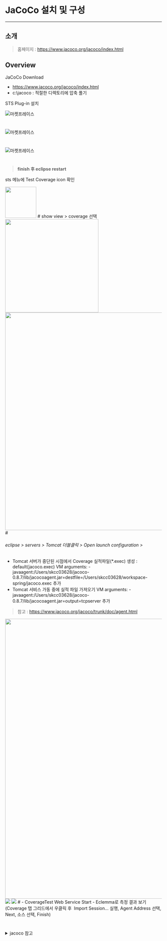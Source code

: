 # JaCoCo 설치 및 구성
---

## 소개

> 홈페이지 : https://www.jacoco.org/jacoco/index.html

## Overview

JaCoCo Download
- https://www.jacoco.org/jacoco/index.html
- c:\jacoco  : 적절한 디렉토리에 압축 풀기

STS Plug-in 설치

![마켓프레이스](images/Eclipse_Marketplace.png)  
#
![마켓프레이스](images/Eclipse_Marketplace2.png)
#
![마켓프레이스](images/Eclipse_Marketplace3.png)
#
>**finish 후 eclipse restart**

sts 메뉴에 Test Coverage icon 확인

<img src="images/STS_jacoco_icon.png" width="100">
#
show view > coverage 선택
<img src="images/Show_View.png" width="300">

<img src="images/Coverage_View.png" width="700">
#


###### eclipse > servers > Tomcat 더블클릭 > Open launch configuration >

* Tomcat 서버가 중단된 시점에서 Coverage 실적파일(*.exec) 생성 : default(jacoco.exec)
VM arguments: -javaagent:/Users/skcc03628/jacoco-0.8.7/lib/jacocoagent.jar=destfile=/Users/skcc03628/workspace-spring/jacoco.exec 추가
* Tomcat 서비스 가동 중에 실적 파일 가져오기
VM arguments: -javaagent:/Users/skcc03628/jacoco-0.8.7/lib/jacocoagent.jar=output=tcpserver 추가

> 참고 : https://www.jacoco.org/jacoco/trunk/doc/agent.html

<img src="images/launch_configuration.png" width=900>


<img src="images/Coverage_Configuration.png">


<img src="images/Coverage_Configuration2.png">
#
- CoverageTest Web Service Start
- Eclemma로 측정 결과 보기(Coverage 탭 그리드에서 우클릭 후  Import Session... 실행, Agent Address 선택, Next, 소스 선택, Finish)

#
<details markdown="1">
<summary>jacoco 참고</summary>

- WAS VM Argument 설정

```bash
###  WAS VM Argumet 설정 스크립트

(windows)
-javaagent:c:\jacoco\lib\jacocoagent.jar=output=tcpserver
-javaagent:c:\jacoco\lib\jacocoagent.jar=output=tcpserver,address=172.xx.xx.xx

(Mac/Linux)
-javaagent:/Users/skcc03628/jacoco-0.8.7/lib/jacocoagent.jar=output=tcpserver


###  CLI Command 참고 ####################고#########################################################

java -jar c:\jacoco\lib\jacococli.jar dump --address 127.0.0.1 --port 6300 --destfile c:\jacoco\dump01.exec

java -jar c:\jacoco\lib\jacococli.jar dump --address 127.0.0.1 --port 6300 --destfile c:\jacoco\dump02.exec


java -jar c:\jacoco\lib\jacococli.jar merge c:\jacoco\dump01.exec c:\jacoco\dump02.exec --destfile c:\jacoco\merge.exec

java -jar c:\jacoco\lib\jacococli.jar merge c:\jacoco\dump0*.exec --destfile c:\jacoco\merge.exec


java -jar c:\jacoco\lib\jacococli.jar report c:\jacoco\merge.exec --encoding UTF-8 --html c:\jacoco\CoverageTestReport --name report --classfiles C:\sts_workspace\CoverageTest\build\classes --sourcefiles C:\sts_workspace\CoverageTest\src

java -jar c:\jacoco\lib\jacococli.jar report c:\jacoco\merge.exec --encoding UTF-8 --xml c:\jacoco\CoverageTestReport.xml --name report --classfiles C:\sts_workspace\CoverageTest\build\classes --sourcefiles C:\sts_workspace\CoverageTest\src


java -jar c:\jacoco\lib\jacococli.jar execinfo c:\jacoco\dump01.exec > c:\jacoco\dump01.txt

java -jar c:\jacoco\lib\jacococli.jar execinfo c:\jacoco\dump02.exec > c:\jacoco\dump02.txt
```

</details>

